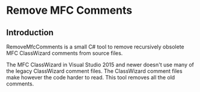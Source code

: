 ﻿# Remove MFC Comments

## Introduction

RemoveMfcComments is a small C# tool to remove recursively obsolete MFC ClassWizard comments from source files.

The MFC ClassWizard in Visual Studio 2015 and newer doesn't use many of the legacy ClassWizard comment files. The ClassWizard comment files make however the code harder to read. This tool removes all the old comments.